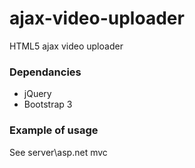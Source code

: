 # ajax-video-uploader
HTML5 ajax video uploader 

### Dependancies 
- jQuery
- Bootstrap 3

### Example of usage
See server\asp.net mvc


